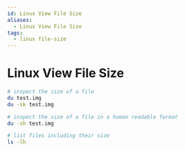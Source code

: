 ```yaml
---
id: Linux View File Size
aliases:
  - Linux View File Size
tags:
  - linux file-size
---
```


# Linux View File Size

```bash
# inspect the size of a file
du test.img
du -sk test.img

# inspect the size of a file in a human readable format
du -sh test.img

# list files including their size
ls -lh
```
